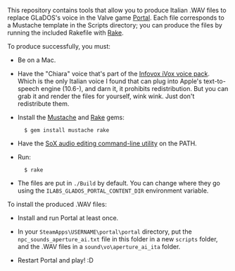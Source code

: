 This repository contains tools that allow you to produce Italian .WAV files to replace GLaDOS's voice in the Valve game [Portal](http://store.steampowered.com/app/400/). Each file corresponds to a Mustache template in the Scripts directory; you can produce the files by running the included Rakefile with [Rake](http://rake.rubyforge.org/).

To produce successfully, you must:

* Be on a Mac.

* Have the "Chiara" voice that's part of the [Infovox iVox voice pack](http://www.assistiveware.com/infovox_ivox.php). Which is the only Italian voice I found that can plug into Apple's text-to-speech engine (10.6-), and darn it, it prohibits redistribution. But you can grab it and render the files for yourself, wink wink. Just don't redistribute them.

* Install the [Mustache](http://mustache.github.com/) and [Rake](http://rake.rubyforge.org/) gems:

		$ gem install mustache rake

* Have the [SoX audio editing command-line utility](http://sox.sourceforge.net/) on the PATH.

* Run:

		$ rake
		
* The files are put in `./Build` by default. You can change where they go using the `ILABS_GLADOS_PORTAL_CONTENT_DIR` environment variable.

To install the produced .WAV files:

* Install and run Portal at least once.

* In your `SteamApps\USERNAME\portal\portal` directory, put the `npc_sounds_aperture_ai.txt` file in this folder in a new `scripts` folder, and the .WAV files in a `sound\vo\aperture_ai_ita` folder.

* Restart Portal and play! :D
